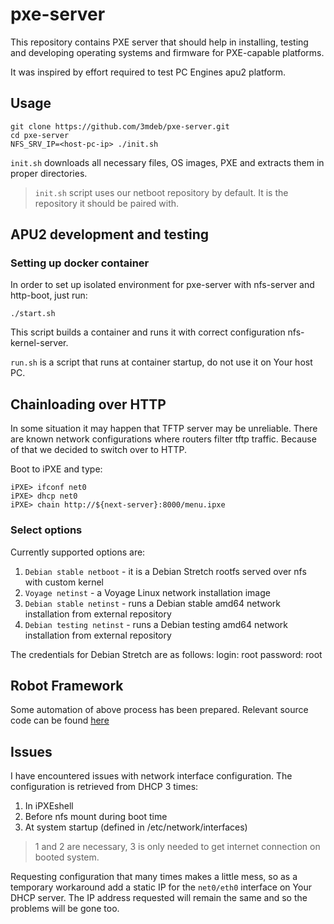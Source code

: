 pxe-server
==========

This repository contains PXE server that should help in installing, testing and
developing operating systems and firmware for PXE-capable platforms.

It was inspired by effort required to test PC Engines apu2 platform.


Usage
-----

```
git clone https://github.com/3mdeb/pxe-server.git
cd pxe-server
NFS_SRV_IP=<host-pc-ip> ./init.sh
```

`init.sh` downloads all necessary files, OS images, PXE and extracts them in
proper directories.

> `init.sh` script uses our netboot repository by default. It is the repository it
> should be paired with.

APU2 development and testing
----------------------------

### Setting up docker container

In order to set up isolated environment for pxe-server with nfs-server and
http-boot, just run:

```
./start.sh
```

This script builds a container and runs it with correct configuration
nfs-kernel-server.

`run.sh` is a script that runs at container startup, do not use it on Your host
PC.

## Chainloading over HTTP

In some situation it may happen that TFTP server may be unreliable. There are
known network configurations where routers filter tftp traffic. Because of that
we decided to switch over to HTTP.

Boot to iPXE and type:

```
iPXE> ifconf net0
iPXE> dhcp net0
iPXE> chain http://${next-server}:8000/menu.ipxe
```

### Select options

Currently supported options are:

1. `Debian stable netboot` - it is a Debian Stretch rootfs served over nfs with custom
kernel
2. `Voyage netinst` - a Voyage Linux network installation image
3. `Debian stable netinst` - runs a Debian stable amd64 network installation from external repository
4. `Debian testing netinst` - runs a Debian testing amd64 network installation from external repository

The credentials for Debian Stretch are as follows:
login: root
password: root

## Robot Framework

Some automation of above process has been prepared. Relevant source code can be
found [here](https://github.com/pcengines/apu-test-suite)


## Issues

I have encountered issues with network interface configuration. The
configuration is retrieved from DHCP 3 times:

1. In iPXEshell
2. Before nfs mount during boot time
3. At system startup (defined in /etc/network/interfaces)

> 1 and 2 are necessary, 3 is only needed to get internet connection on booted
system.

Requesting configuration that many times makes a little mess, so as a temporary
workaround add a static IP for the `net0/eth0` interface on Your DHCP server.
The IP address requested will remain the same and so the problems will be gone
too.

